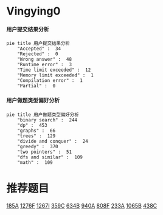 # Vingying0

<!-- tabs:start -->



#### **用户提交结果分析**

```mermaid
pie title 用户提交结果分析
    "Accepted" :  34
    "Rejected" :  0
    "Wrong answer" :  48
    "Runtime error" :  3
    "Time limit exceeded" :  12
    "Memory limit exceeded" :  1
    "Compilation error" :  1
    "Partial" :  0
```

#### **用户做题类型偏好分析**

```mermaid
pie title 用户做题类型偏好分析
    "binary search" :  244
    "dp" :  453
    "graphs" :  66
    "trees" :  129
    "divide and conquer" :  24
    "greedy" :  370
    "two pointers" :  51
    "dfs and similar" :  109
    "math" :  109
```



<!-- tabs:end -->
# 推荐题目
[185A](https://codeforces.com/contest/185/problem/A)
[1276F](https://codeforces.com/contest/1276/problem/F)
[1267I](https://codeforces.com/contest/1267/problem/I)
[359C](https://codeforces.com/contest/359/problem/C)
[634B](https://codeforces.com/contest/634/problem/B)
[940A](https://codeforces.com/contest/940/problem/A)
[808F](https://codeforces.com/contest/808/problem/F)
[233A](https://codeforces.com/contest/233/problem/A)
[1065B](https://codeforces.com/contest/1065/problem/B)
[438C](https://codeforces.com/contest/438/problem/C)
